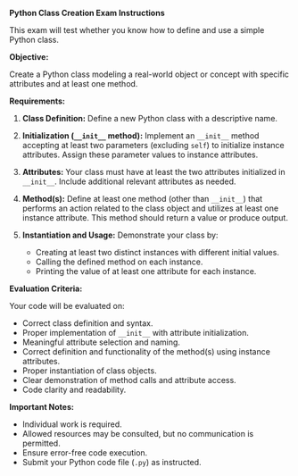 **Python Class Creation Exam Instructions**

This exam will test whether you know how to define and use a simple Python class.

**Objective:**

Create a Python class modeling a real-world object or concept with specific attributes and at least one method.

**Requirements:**

1.  **Class Definition:** Define a new Python class with a descriptive name.

2.  **Initialization (`__init__` method):** Implement an `__init__` method accepting at least two parameters (excluding `self`) to initialize instance attributes. Assign these parameter values to instance attributes.

3.  **Attributes:** Your class must have at least the two attributes initialized in `__init__`. Include additional relevant attributes as needed.

4.  **Method(s):** Define at least one method (other than `__init__`) that performs an action related to the class object and utilizes at least one instance attribute. This method should return a value or produce output.

5.  **Instantiation and Usage:** Demonstrate your class by:
    * Creating at least two distinct instances with different initial values.
    * Calling the defined method on each instance.
    * Printing the value of at least one attribute for each instance.

**Evaluation Criteria:**

Your code will be evaluated on:

* Correct class definition and syntax.
* Proper implementation of `__init__` with attribute initialization.
* Meaningful attribute selection and naming.
* Correct definition and functionality of the method(s) using instance attributes.
* Proper instantiation of class objects.
* Clear demonstration of method calls and attribute access.
* Code clarity and readability.

**Important Notes:**

* Individual work is required.
* Allowed resources may be consulted, but no communication is permitted.
* Ensure error-free code execution.
* Submit your Python code file (`.py`) as instructed.
